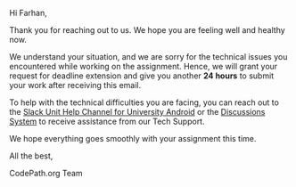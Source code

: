 Hi Farhan,

Thank you for reaching out to us. We hope you are feeling well and healthy now.

We understand your situation, and we are sorry for the technical issues you encountered while working on the assignment. Hence, we will grant your request for deadline extension and give you another **24 hours** to submit your work after receiving this email.

To help with the technical difficulties you are facing, you can reach out to the [Slack Unit Help Channel for University Android]( https://slack.com/channels/android-unit05-spring21) or the [Discussions System](https://discussions.codepath.com/) to receive assistance from our Tech Support.

We hope everything goes smoothly with your assignment this time.

All the best,

CodePath.org Team
